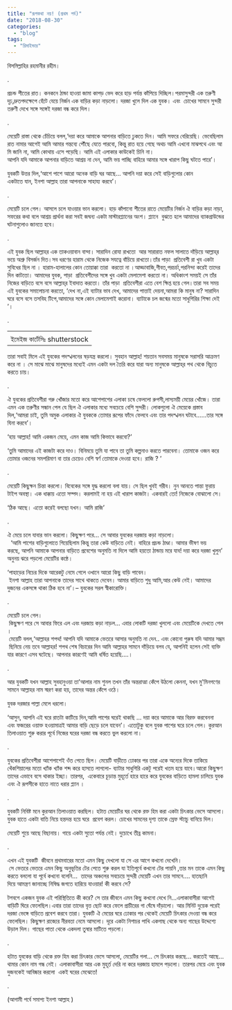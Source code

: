 ```yaml
---
title: "রূপকথা নয়! (প্রথম পর্ব)"
date: "2018-08-30"
categories: 
  - "blog"
tags: 
  - "রিমাইন্ডার"
---
```


বিসমিল্লাহির রহমানীর রহীম।

.

প্রচন্ড শীতের রাত। কনকনে ঠান্ডা হাওয়া জামা কাপড় ভেদ করে হাড় পর্যন্ত কাঁপিয়ে দিচ্ছিল।পরমাসুন্দরী এক তরুণী  দৃঢ়,দ্রুতপদক্ষেপে হেঁটে যেয়ে নির্জন এক বাড়ির কড়া নাড়লো। দরজা খুলে দিল এক যুবক। এবং  চোখের সামনে সুন্দরী তরুণী দেখে সঙ্গে সঙ্গেই দরজা বন্ধ করে দিল।

.

মেয়েটি রাস্তা থেকে চেঁচিয়ে বলল,‘দয়া করে আমাকে আপনার বাড়িতে ঢুকতে দিন। আমি সফরে বেরিয়েছি। ভেবেছিলাম রাত নামার আগেই আমি আমার গন্তব্যে পৌঁছে যেতে পারবো, কিন্তু রাত হয়ে গেছে অথচ আমি এখনো মাঝপথে এবং আমি জানি না, আমি কোথায় এসে পড়েছি। আমি এই এলাকার কাউকেই চিনি না।আপনি যদি আমাকে আপনার বাড়িতে আশ্রয় না দেন, আমি ভয় পাচ্ছি বাহিরে আমার সঙ্গে খারাপ কিছু ঘটতে পারে’।

যুবকটি উত্তর দিল,‘আশে পাশে আরো অনেক বাড়ি ঘর আছে... আপনি দয়া করে সেই বাড়িগুলোর কোন একটাতে যান, ইনশা আল্লাহ তারা আপনাকে সাহায্য করবে’।

.

মেয়েটি চলে গেল। আসলে চলে যাওয়ার ভান করলো। হাড় কাঁপানো শীতের রাতে মেয়েটির নির্জন ঐ বাড়ির কড়া নাড়া, সফরের কথা বলে আশ্রয় প্রার্থনা করা সবই জঘন্য একটা মাস্টারপ্ল্যানের অংশ। প্ল্যানে  বুঝতে হলে আমাদের ব্যাকগ্রাউন্ডের ঘটনাগুলোও জানতে হবে।

.

এই যুবক ছিল আল্লাহর এক তাকওয়াবান বান্দা। সারাদিন রোযা রাখতো  আর সারারাত নফল সালাতে দাঁড়িয়ে আল্লাহ্‌র ভয়ে অশ্রু বিসর্জন দিত।সব ধরণের হারাম থেকে নিজেক সযত্নে বাঁচিয়ে রাখতো।তাঁর পাড়া  প্রতিবেশী রা খুব একটা সুবিধের ছিল না । হারাম-হালালের কোন তোয়াক্কা তারা  করতো না ।আড্ডাবাজি,গীবত,পরচর্চা,পরনিন্দা করেই তাদের দিন কাটতো। আমাদের যুবক, পাড়া  প্রতিবেশীদের সঙ্গে খুব একটা মেলামেশা করতো না। অধিকাংশ সময়ই সে তাঁর নিজের বাড়িতে বসে বসে আল্লাহ্‌র ইবাদাত করতো। তাঁর পাড়া  প্রতিবেশীরা এতে বেশ ক্ষিপ্ত হয়ে গেল।তারা সব সময় এই যুবকের সমালোচনা করতো, ‘দেখ না,এই ব্যাটার ভাব দেখ, আমাদের পাত্তাই দেয়না,আমরা কি মানুষ না? সারাদিন ঘরে বসে বসে তসবিহ টিপে,আমাদের সঙ্গে কোন মেলামেশাই করোনা। ব্যাটাকে চল জন্মের মতো সাধুগিরির শিক্ষা দেই ’।

.

<table data-blogger-escaped-style="margin-left: auto; margin-right: auto; text-align: center;"><tbody><tr><td data-blogger-escaped-style="text-align: center;"></td></tr><tr><td data-blogger-escaped-style="text-align: center;">ইমেইজ কার্টেসিঃ&nbsp;shutterstock</td></tr></tbody></table>

তারা সবাই মিলে এই যুবকের পদস্খলনের ষড়যন্ত্র করলো। সুবহান আল্লাহ! শয়তান সবসময় মানুষকে সরাসরি আক্রমণ করে না । সে মাঝে মাঝে মানুষদের মধ্যেই এমন একটা দল তৈরি করে যারা অন্য মানুষকে আল্লাহ্‌র পথ থেকে বিচ্যুত করতে চায়।

.

ঐ যুবকের প্রতিবেশীরা গরু খোঁজার মতো করে আশেপাশের এলাকা চষে ফেললো রুপসী,লাস্যময়ী মেয়ের খোঁজে। তারা এমন এক তরুণীর সন্ধান পেল যে ছিল ঐ এলাকার মধ্যে সবচেয়ে বেশি সুন্দরী। লোকগুলো ঐ মেয়েকে প্রস্তাব দিল,‘আমরা চাই, তুমি অমুক এলাকার ঐ যুবককে তোমার রূপের ফাঁদে ফেলবে এবং তার পদস্খলন ঘটাবে......তার সঙ্গে যিনা করবে’।

‘হায় আল্লাহ! আমি একজন মেয়ে, এমন কাজ আমি কিভাবে করবো?’

‘তুমি আমাদের এই কাজটা করে দাও। বিনিময়ে তুমি যা পাবে তা তুমি কল্পনাও করতে পারবেনা। তোমাকে ওজন করে তোমার ওজনের সমপরিমাণ বা তার চেয়েও বেশি স্বর্ণ তোমাকে দেওয়া হবে। রাজি ? ’

.

মেয়েটি কিছুক্ষন চিন্তা করলো। বিবেকের সঙ্গে যুদ্ধ করলো বলা যায়। সে ছিল খুবই গরীব। নুন আনতে পান্তা ফুরায় টাইপ অবস্থা। এক ধাক্কায় এতো সম্পদ। করলামই না হয় এই খারাপ কাজটা। একবারই তো! নিজেকে বোঝালো সে।

‘ঠিক আছে। এতো করেই বলছো যখন। আমি রাজি’

.

ঐ মেয়ে চলে যাবার ভান করলো। কিছুক্ষণ পরে... সে আবার যুবকের দরজায় কড়া নাড়লো।  ‘আমি পাশের বাড়িগুলোতে গিয়েছিলাম কিন্তু তারা কেউ বাড়িতে নেই। বাহিরে প্রচন্ড ঠাণ্ডা। আমার ভীষণ ভয় করছে, আপনি আমাকে আপনার বাড়িতে প্রবেশের অনুমতি না দিলে আমি হয়তো ঠান্ডায় মরে যাব! দয়া করে দরজা খুলুন’ অনুনয় ঝরে পড়লো মেয়েটির কন্ঠে।

‘পাহাড়ের নিচের দিকে আরেকটু নেমে গেলে ওখানে আরো কিছু বাড়ি পাবেন। ইনশা আল্লাহ তারা আপনাকে তাদের সাথে থাকতে দেবেন। আমার বাড়িতে শুধু আমি,আর কেউ নেই। আমাদের দুজনের একসঙ্গে থাকা ঠিক হবে না’।– যুবকের সরল স্বীকারোক্তি।

.

মেয়েটি চলে গেল। কিছুক্ষণ পরে সে আবার ফিরে এল এবং দরজায় কড়া নাড়ল... এবার লোকটি দরজা খুললো এবং মেয়েটিকে দেখতে পেল। মেয়েটি বলল,‘আল্লাহর শপথ! আপনি যদি আমাকে ভেতরে আসার অনুমতি না দেন.. এবং কোনো পুরুষ যদি আমার সম্ভ্রম ছিনিয়ে নেয় তবে আল্লাহর! শপথ শেষ বিচারের দিন আমি আল্লাহর সামনে দাঁড়িয়ে বলব যে, আপনিই হলেন সেই ব্যক্তি যার কারণে এসব ঘটেছে। আপনার কারণেই আমি ধর্ষিত হয়েছি....।

.

আর যুবকটি যখন আল্লাহ সুবহানুওয়া তা'আলার নাম শুনল তখন তাঁর অন্তরাত্মা কেঁপে উঠলো কেননা, যখন মু'মিনগণের সামনে আল্লাহর নাম স্মরণ করা হয়, তাদের অন্তর কেঁপে ওঠে।

যুবক দরজার পাল্লা মেলে ধরলো।

‘আসুন, আপনি এই ঘরে রাতটা কাটিয়ে দিন,আমি পাশের ঘরেই থাকছি ... দয়া করে আমাকে আর বিরক্ত করবেননা এবং ফজরের ওয়াক্ত হওয়ামাত্রই আমার বাড়ি ছেড়ে চলে যাবেন’। এতোটুকু বলে যুবক পাশের ঘরে চলে গেল। কুরআন তিলাওয়াত শুরু করার পূর্বে নিজের ঘরের দরজা বন্ধ করতে ভুল করলো না।

.

যুবকের প্রতিবেশীরা আশেপাশেই ওঁত পেতে ছিল। মেয়েটি বাড়ীতে ঢোকার পর তারা একে অন্যের দিকে তাকিয়ে খেঁকশিয়ালের মতো খ্যাঁক খ্যাঁক শব্দ করে হাসতে লাগলো- ব্যাটার সাধুগিরি একটু পরেই খতম হয়ে যাবে।আরো কিছুক্ষণ তাদের এভাবে বসে থাকার ইচ্ছা। তারপর,  একেবারে চূড়ান্ত মুহূর্তে হারে হারে করে যুবকের বাড়িতে হামলা চালিয়ে যুবক এবং ঐ রূপসীকে হাতে নাতে ধরার প্ল্যান ।

.

যুবকটি নিবিষ্ট মনে কুরআন তিলাওয়াত করছিল। হটাত মেয়েটির ঘর থেকে রক্ত হিম করা একটা চিৎকার ভেসে আসলো। যুবক হাতে একটা বাতি নিয়ে হন্তদন্ত হয়ে ঘরে  প্রবেশ করল। চোখের সামনের দৃশ্য তাকে স্রেফ স্ট্যাচু বানিয়ে দিল।

মেয়েটি শুয়ে আছে বিছানায়। গায়ে একটা সুতো পর্যন্ত নেই। দুচোখে তীব্র কামনা।

.

এখন এই যুবকটি  জীবনে প্রথমবারের মতো এমন কিছু দেখলো যা সে এর আগে কখনো দেখেনি। সে ভেতরে ভেতরে এমন কিছু অনুভূতির টের পেতে শুরু করল যা ইতিপূর্বে কখনো টের পায়নি ,তার মন তাকে এমন কিছু করতে বললো যা পূর্বে কখনো বলেনি...  তাদের অঞ্চলের সবচেয়ে সুন্দরী মেয়েটি এখন তার সামনে.... হাতছানি দিয়ে আমন্ত্রণ জানাচ্ছে নিষিদ্ধ জগতে হারিয়ে যাওয়ার! কী করবে সে?

টগবগে একজন যুবক এই পরিস্থিতিতে কী করে? সে তার জীবনে এমন কিছু কখনো দেখে নি...এলাকাবাসীরা আগেই বাড়িটি ঘিরে ফেলেছিল।এবার তারা তাদের বৃত্ত ছোট করে ফেলে প্রাচীরের গা ঘেঁষে দাঁড়ালো। আর মিনিট দুয়েক পরেই  দরজা ভেঙ্গে বাড়িতে প্রবেশ করবে তারা। যুবকটি ঐ মেয়ের ঘরে ঢোকার পর থেকেই মেয়েটি চিৎকার দেওয়া বন্ধ করে ফেলেছিল। কিছুক্ষণ রাজ্যের নীরবতা নেমে আসলো। দূরে একটা নিশাচর পাখি একগাছ থেকে অন্য গাছের উদ্দেশ্যে উড়াল দিল। গাছের পাতা থেকে একদলা তুষার মাটিতে পড়লো।

.

হটাত যুবকের বাড়ি থেকে রক্ত হিম করা চিৎকার ভেসে আসলো, মেয়েটির গলা... সে চিৎকার করছে... করতেই আছে... থামার কোন নাম গন্ধ নেই। এলাকাবাসীরা আর এক মুহূর্ত দেরি না করে দরজায় হামলে পড়লো। তারপর মেয়ে এবং যুবক দুজনকেই আবিষ্কার করলো  একই ঘরের মেঝেতে!

.

(আগামী পর্বে সমাপ্য ইনশা আল্লাহ )
